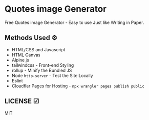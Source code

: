 # Quotes image Generator

Free Quotes image Generator - Easy to use Just like Writing in Paper.

## Methods Used ⚙

- HTML/CSS and Javascript
- HTML Canvas
- Alpine.js
- tailwindcss - Front-end Styling
- rollup - Minify the Bundled JS
- Node `http-server` - Test the Site Locally
- Eslint
- Cloudflar Pages for Hosting - `npx wrangler pages publish public`

## LICENSE ☑

MIT
